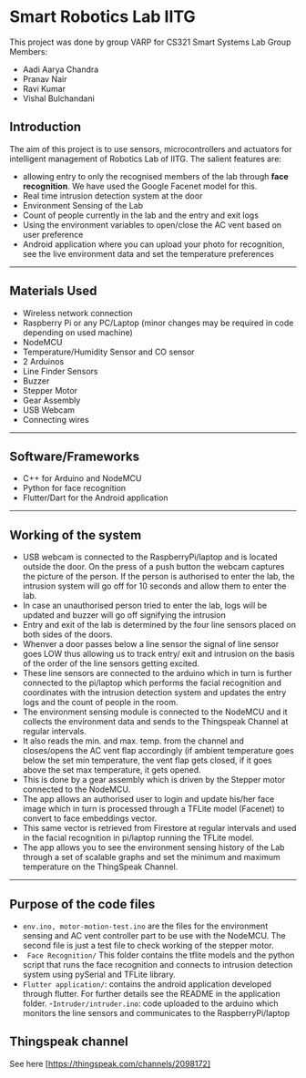 # Smart Robotics Lab IITG

This project was done by group VARP for CS321 Smart Systems Lab
Group Members:
- Aadi Aarya Chandra
- Pranav Nair
- Ravi Kumar
- Vishal Bulchandani

## Introduction

The aim of this project is to use sensors, microcontrollers and actuators for intelligent management of Robotics Lab of IITG.
The salient features are:
- allowing entry to only the recognised members of the lab through **face recognition**. We have used the Google Facenet model for this.
- Real time intrusion detection system at the door
- Environment Sensing of the Lab
- Count of people currently in the lab and the entry and exit logs
- Using the environment variables to open/close the AC vent based on user preference
- Android application where you can upload your photo for recognition, see the live environment data and set the temperature preferences

-------------------------------------------------------------
## Materials Used
- Wireless network connection
- Raspberry Pi or any PC/Laptop (minor changes may be required in code depending on used machine)
- NodeMCU
- Temperature/Humidity Sensor and CO sensor
- 2 Arduinos
- Line Finder Sensors
- Buzzer
- Stepper Motor
- Gear Assembly
- USB Webcam
- Connecting wires

--------------------------------------------------------------
## Software/Frameworks

- C++ for Arduino and NodeMCU
- Python for face recognition
- Flutter/Dart for the Android application

--------------------------------------------------------------

## Working of the system

- USB webcam is connected to the RaspberryPi/laptop and is located outside the door. On the press of a push button the webcam captures the picture of the person. If the person is authorised to enter the lab, the intrusion system will go off for 10 seconds and allow them to enter the lab.
- In case an unauthorised person tried to enter the lab, logs will be updated and buzzer will go off signifying the intrusion
- Entry and exit of the lab is determined by the four line sensors placed on both sides of the doors.
- Whenver a door passes below a line sensor the signal of line sensor goes LOW thus allowing us to track entry/ exit and intrusion on the basis of the order of the line sensors getting excited.
- These line sensors are connected to the arduino which in turn is further connected to the pi/laptop which performs the facial recognition and coordinates with the intrusion detection system and updates the entry logs and the count of people in the room.
- The environment sensing module is connected to the NodeMCU and it collects the environment data and sends to the Thingspeak Channel at regular intervals. 
- It also reads the min. and max. temp. from the channel and closes/opens the AC vent flap accordingly (if ambient temperature goes below the set min temperature, the vent flap gets closed, if it goes above the set max temperature, it gets opened.
- This is done by a gear assembly which is driven by the Stepper motor connected to the NodeMCU.
- The app allows an authorised user to login and update his/her face image which in turn is processed through a TFLite model (Facenet) to convert to face embeddings vector. 
- This same vector is retrieved from Firestore at regular intervals and used in the facial recognition in pi/laptop running the TFLite model.
- The app allows you to see the environment sensing history of the Lab through a set of scalable graphs and set the minimum and maximum temperature on the ThingSpeak Channel.

-------------------------------------------------------------

## Purpose of the code files

- ```env.ino, motor-motion-test.ino``` are the files for the environment sensing and AC vent controller part to be use with the NodeMCU. The second file is just a test file to check working of the stepper motor.
- ``` Face Recognition/``` This folder contains the tflite models and the python script that runs the face recognition and connects to intrusion detection system using pySerial and TFLite library.
- ``` Flutter application/ ```: contains the android application developed through flutter. For further details see the README in the application folder. 
-```Intruder/intruder.ino```: code uploaded to the arduino which monitors the line sensors and communicates to the RaspberryPi/laptop

## Thingspeak channel
See here [https://thingspeak.com/channels/2098172]
